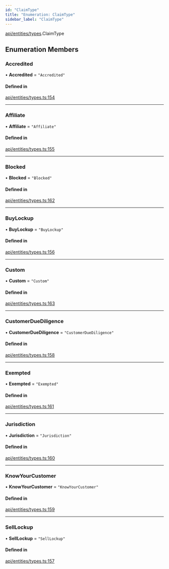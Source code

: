 ```yaml
---
id: "ClaimType"
title: "Enumeration: ClaimType"
sidebar_label: "ClaimType"
---
```


[api/entities/types](../../../../../modules/API/Entities/Types/Types.md).ClaimType

## Enumeration Members

### Accredited

• **Accredited** = ``"Accredited"``

#### Defined in

[api/entities/types.ts:154](https://github.com/PolymeshAssociation/polymesh-sdk/blob/fe2e6dd1d/src/api/entities/types.ts#L154)

___

### Affiliate

• **Affiliate** = ``"Affiliate"``

#### Defined in

[api/entities/types.ts:155](https://github.com/PolymeshAssociation/polymesh-sdk/blob/fe2e6dd1d/src/api/entities/types.ts#L155)

___

### Blocked

• **Blocked** = ``"Blocked"``

#### Defined in

[api/entities/types.ts:162](https://github.com/PolymeshAssociation/polymesh-sdk/blob/fe2e6dd1d/src/api/entities/types.ts#L162)

___

### BuyLockup

• **BuyLockup** = ``"BuyLockup"``

#### Defined in

[api/entities/types.ts:156](https://github.com/PolymeshAssociation/polymesh-sdk/blob/fe2e6dd1d/src/api/entities/types.ts#L156)

___

### Custom

• **Custom** = ``"Custom"``

#### Defined in

[api/entities/types.ts:163](https://github.com/PolymeshAssociation/polymesh-sdk/blob/fe2e6dd1d/src/api/entities/types.ts#L163)

___

### CustomerDueDiligence

• **CustomerDueDiligence** = ``"CustomerDueDiligence"``

#### Defined in

[api/entities/types.ts:158](https://github.com/PolymeshAssociation/polymesh-sdk/blob/fe2e6dd1d/src/api/entities/types.ts#L158)

___

### Exempted

• **Exempted** = ``"Exempted"``

#### Defined in

[api/entities/types.ts:161](https://github.com/PolymeshAssociation/polymesh-sdk/blob/fe2e6dd1d/src/api/entities/types.ts#L161)

___

### Jurisdiction

• **Jurisdiction** = ``"Jurisdiction"``

#### Defined in

[api/entities/types.ts:160](https://github.com/PolymeshAssociation/polymesh-sdk/blob/fe2e6dd1d/src/api/entities/types.ts#L160)

___

### KnowYourCustomer

• **KnowYourCustomer** = ``"KnowYourCustomer"``

#### Defined in

[api/entities/types.ts:159](https://github.com/PolymeshAssociation/polymesh-sdk/blob/fe2e6dd1d/src/api/entities/types.ts#L159)

___

### SellLockup

• **SellLockup** = ``"SellLockup"``

#### Defined in

[api/entities/types.ts:157](https://github.com/PolymeshAssociation/polymesh-sdk/blob/fe2e6dd1d/src/api/entities/types.ts#L157)
